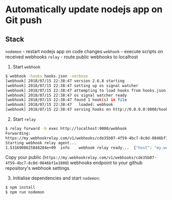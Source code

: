 # Automatically update nodejs app on Git push

## Stack

`nodemon` - restart nodejs app on code changes
`webhook` - execute scripts on received webhooks
`relay` - route public webhooks to localhost


1. Start `webhook`

```bash
$ webhook -hooks hooks.json -verbose
[webhook] 2018/07/15 22:38:47 version 2.6.8 starting
[webhook] 2018/07/15 22:38:47 setting up os signal watcher
[webhook] 2018/07/15 22:38:47 attempting to load hooks from hooks.json
[webhook] 2018/07/15 22:38:47 os signal watcher ready
[webhook] 2018/07/15 22:38:47 found 1 hook(s) in file
[webhook] 2018/07/15 22:38:47 	loaded: webhook
[webhook] 2018/07/15 22:38:47 serving hooks on http://0.0.0.0:9000/hooks/{id}

```

2. Start `relay`

```bash
$ relay forward -b exec http://localhost:9000/webhook       
Forwarding: 
https://my.webhookrelay.com/v1/webhooks/cde35b07-4f59-4bc7-8c0d-0846bf1e1800 -> http://localhost:9000/webhook
Starting webhook relay agent... 
1.5316908625848284e+09	info	webhook relay ready...	{"host": "my.webhookrelay.com:8080"}

```

Copy your public (`https://my.webhookrelay.com/v1/webhooks/cde35b07-4f59-4bc7-8c0d-0846bf1e1800`) webhooks endpoint to your github repository's webhook settings.


3. Initialise dependencies and start `nodemon`:

```bash
$ npm install 
$ npm run nodemon
```